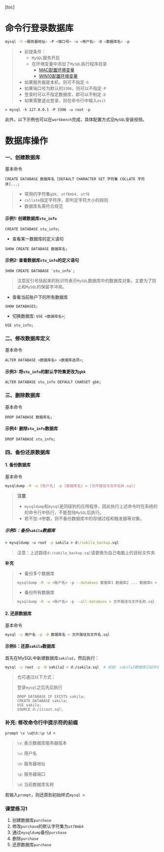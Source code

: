 [toc]

# 命令行登录数据库

```bash
mysql -h <服务器地址> -P <端口号> -u <用户名> -D <数据库名> -p
```

> - 前提条件：
>   - `MySQL`服务开启
>   - 在环境变量中添加了`MySQL`执行程序目录
>     - [MAC配置环境变量](https://blog.csdn.net/qq_36004521/article/details/80637886)
>     - [WIN10配置环境变量](https://www.cnblogs.com/xulinmei/p/mysql.html)
> - 如果服务器是本机，则可不指定`-h`
> - 如果端口号为默认的`3306`，则可以不指定`-P`
> - 登录时可以不指定数据库，即可以不制定`-D`
> - 如果需要退出登录，则在命令行中输入`exit`

```mysql
> mysql -h 127.0.0.1 -P 3306 -u root -p
```

此外，以下示例也可以在`workbench`完成，具体配置方式见`MySQL`安装视频。

# 数据库操作

### 一、创建数据库

基本命令
```mysql
CREATE DATABASE 数据库名 [DEFAULT CHARACTER SET 字符集 COLLATE 字符序]...;
```
> - 常用的字符集`gbk, utf8mb4, utf8`
> - `collate`指定字符序，即判定字符大小的规则
> - 数据库名需符合规范

#### 示例1: 创建数据库`stu_info`

```mysql
CREATE DATABASE stu_info;
```
- 查看某一数据库的定义语句
```mysql
SHOW CREATE DATABASE 数据库名;
```
#### 示例2: 查看数据库`stu_info`的定义语句

```mysql
SHOW CREATE DATABASE `stu_info`;
```
> 注意反引号括起来的标识符表示`MySQL`数据库中的数据库对象，主要为了防止和`MySQL`的保留字冲突。

- 查看当前账户下的所有数据库

```mysql
SHOW DATABASES;
```

- 切换数据库: `USE <数据库名>`;

```mysql
USE stu_info;
```

### 二、修改数据库定义

基本命令
```mysql
ALTER DATABASE <数据库名> <数据库选项>;
```
#### 示例3: 将`stu_info`的默认字符集更改为`gbk`

```mysql
ALTER DATABASE stu_info DEFAULT CHARSET gbk;
```

### 三、删除数据库
基本命令
```mysql
DROP DATABASE 数据库名;
```
#### 示例4: 删除`stu_info`数据库

```mysql
DROP DATABASE stu_info;
```
### 四、备份还原数据库
#### 1. 备份数据库

基本命令
```bash
mysqldump -R -u [账户名] -p [数据库名] > [文件路径与文件名称.sql]
```
> **注意**
>
> - `mysqldump`和`mysql`是同级别的应用程序，因此执行上述命令时在系统的的命令行中执行，不能登陆`MySQL`后执行。
> - 若不加`-R`参数，则不备份数据库中的存储过程和触发器等对象。

##### 示例5：备份`sakila`数据库

```cmd
> mysqldump -u root -p sakila > d:/sakila_backup.sql
```

> 注意：上述路径`d:/sakila_backup.sql`请更换为自己电脑上的目标文件夹

**补充**

> - 备份多个数据库
>
> ```bash
> mysqldump -R -u <账户名> -p --databses 数据库1 数据库2 ... 数据库n > 文件路径与文件名称.sql
> ```
> - 备份所有数据库
> ```bash
> mysqldump -R -u <账户名> -p --all-databses > 文件路径与文件名称.sql
> ```

#### 2. 还原数据库

基本命令

```bash
mysql -u 用户名 -p -D 数据库名 < 文件路径及文件名.sql
```

#### 示例6：还原`sakila`数据库

首先在MySQL中新建数据库`sakila2`，然后执行：

```bash
mysql -u root -p -D sakila2 < d:/sakila.sql  # 前提: sakila2数据库已经存在
```

> 也可通过以下方式：
>
> 登录`mysql`之后先后执行
>
> ```mysql
> DROP DATABASE IF EXISTS sakila;
> CREATE DATABASE sakila;
> USE sakila;
> SOURCE d:/itcast.sql;
> ```

### 补充: 修改命令行中提示符的前缀

```mysql
prompt \v \u@\h:\p \d >
```

> `\v`: 表示数据库服务器版本
>
> `\u`: 用户名
>
> `\h`: 服务器地址
>
> `\p`: 服务器端口
>
> `\d`: 当前数据库名称

若输入`prompt`，则还原到初始样式`mysql > `

### 课堂练习1
1. 创建数据库`purchase`
2. 修改`purchase`的默认字符集为`utf8mb4`
3. 通过`mysqldump`备份`purchase`
4. 删除`purchase`
5. 还原数据库`purchase`

